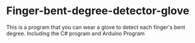 # Finger-bent-degree-detector-glove
This is a program that you can wear a glove to detect each finger's bent degree.
Including the C# program and Arduino Program

